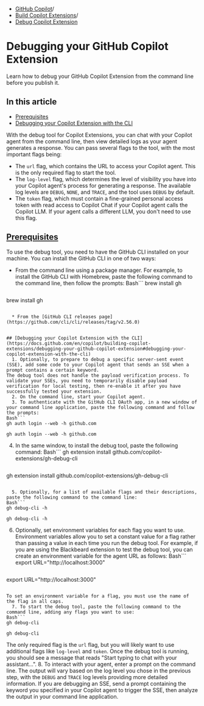   * [GitHub Copilot](https://docs.github.com/en/copilot "GitHub Copilot")/
  * [Build Copilot Extensions](https://docs.github.com/en/copilot/building-copilot-extensions "Build Copilot Extensions")/
  * [Debug Copilot Extension](https://docs.github.com/en/copilot/building-copilot-extensions/debugging-your-github-copilot-extension "Debug Copilot Extension")


# Debugging your GitHub Copilot Extension
Learn how to debug your GitHub Copilot Extension from the command line before you publish it.
## In this article
  * [Prerequisites](https://docs.github.com/en/copilot/building-copilot-extensions/debugging-your-github-copilot-extension#prerequisites)
  * [Debugging your Copilot Extension with the CLI](https://docs.github.com/en/copilot/building-copilot-extensions/debugging-your-github-copilot-extension#debugging-your-copilot-extension-with-the-cli)


With the debug tool for Copilot Extensions, you can chat with your Copilot agent from the command line, then view detailed logs as your agent generates a response. You can pass several flags to the tool, with the most important flags being:
  * The `url` flag, which contains the URL to access your Copilot agent. This is the only required flag to start the tool.
  * The `log-level` flag, which determines the level of visibility you have into your Copilot agent's process for generating a response. The available log levels are `DEBUG`, `NONE`, and `TRACE`, and the tool uses `DEBUG` by default.
  * The `token` flag, which must contain a fine-grained personal access token with read access to Copilot Chat if your Copilot agent calls the Copilot LLM. If your agent calls a different LLM, you don't need to use this flag.


## [Prerequisites](https://docs.github.com/en/copilot/building-copilot-extensions/debugging-your-github-copilot-extension#prerequisites)
To use the debug tool, you need to have the GitHub CLI installed on your machine. You can install the GitHub CLI in one of two ways:
  * From the command line using a package manager. For example, to install the GitHub CLI with Homebrew, paste the following command to the command line, then follow the prompts:
Bash```
brew install gh

```
```
brew install gh

```

  * From the [GitHub CLI releases page](https://github.com/cli/cli/releases/tag/v2.56.0)


## [Debugging your Copilot Extension with the CLI](https://docs.github.com/en/copilot/building-copilot-extensions/debugging-your-github-copilot-extension#debugging-your-copilot-extension-with-the-cli)
  1. Optionally, to prepare to debug a specific server-sent event (SSE), add some code to your Copilot agent that sends an SSE when a prompt contains a certain keyword.
The debug tool does not handle the payload verification process. To validate your SSEs, you need to temporarily disable payload verification for local testing, then re-enable it after you have successfully tested your extension.
  2. On the command line, start your Copilot agent.
  3. To authenticate with the GitHub CLI OAuth app, in a new window of your command line application, paste the following command and follow the prompts:
Bash```
gh auth login --web -h github.com

```
```
gh auth login --web -h github.com

```

  4. In the same window, to install the debug tool, paste the following command:
Bash```
gh extension install github.com/copilot-extensions/gh-debug-cli

```
```
gh extension install github.com/copilot-extensions/gh-debug-cli

```

  5. Optionally, for a list of available flags and their descriptions, paste the following command to the command line:
Bash```
gh debug-cli -h

```
```
gh debug-cli -h

```

  6. Optionally, set environment variables for each flag you want to use. Environment variables allow you to set a constant value for a flag rather than passing a value in each time you run the debug tool. For example, if you are using the Blackbeard extension to test the debug tool, you can create an environment variable for the agent URL as follows:
Bash```
export URL="http://localhost:3000"

```
```
export URL="http://localhost:3000"

```

To set an environment variable for a flag, you must use the name of the flag in all caps.
  7. To start the debug tool, paste the following command to the command line, adding any flags you want to use:
Bash```
gh debug-cli

```
```
gh debug-cli

```

The only required flag is the `url` flag, but you will likely want to use additional flags like `log-level` and `token`.
Once the debug tool is running, you should see a message that reads "Start typing to chat with your assistant...".
  8. To interact with your agent, enter a prompt on the command line. The output will vary based on the log level you chose in the previous step, with the `DEBUG` and `TRACE` log levels providing more detailed information.
If you are debugging an SSE, send a prompt containing the keyword you specified in your Copilot agent to trigger the SSE, then analyze the output in your command line application.


